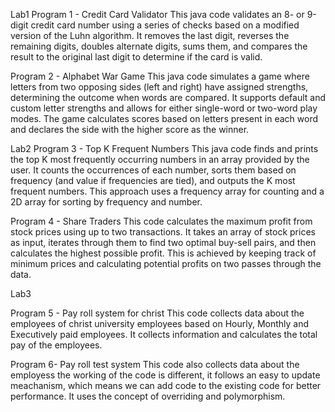 Lab1
Program 1 - Credit Card Validator
This java code validates an 8- or 9-digit credit card number using a series of checks based on a modified version of the Luhn algorithm. It removes the last digit, reverses the remaining digits, doubles alternate digits, sums them, and compares the result to the original last digit to determine if the card is valid.

Program 2 - Alphabet War Game
This java code simulates a game where letters from two opposing sides (left and right) have assigned strengths, determining the outcome when words are compared. It supports default and custom letter strengths and allows for either single-word or two-word play modes. The game calculates scores based on letters present in each word and declares the side with the higher score as the winner.

Lab2
Program 3 - Top K Frequent Numbers
This java code finds and prints the top K most frequently occurring numbers in an array provided by the user. It counts the occurrences of each number, sorts them based on frequency (and value if frequencies are tied), and outputs the K most frequent numbers. This approach uses a frequency array for counting and a 2D array for sorting by frequency and number.

Program 4 - Share Traders
This code calculates the maximum profit from stock prices using up to two transactions. It takes an array of stock prices as input, iterates through them to find two optimal buy-sell pairs, and then calculates the highest possible profit. This is achieved by keeping track of minimum prices and calculating potential profits on two passes through the data.

Lab3

Program 5 - Pay roll system for christ
This code collects data about the employees of christ university employees based on Hourly, Monthly and Executively paid employees.
It collects information and calculates the total pay of the employees.

Program 6- Pay roll test system
This code also collects data about the employess the working of the code is different, it follows an easy to update meachanism, which means we can add code to the existing code for better performance.
It uses the concept of overriding and polymorphism.
